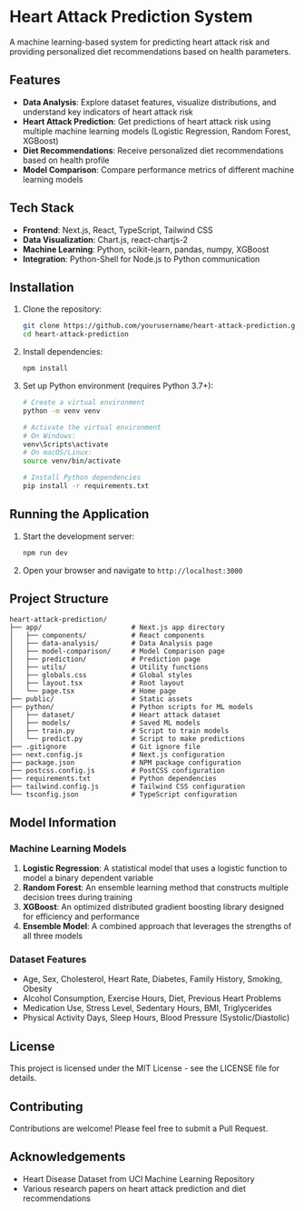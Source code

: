 # Heart Attack Prediction System

A machine learning-based system for predicting heart attack risk and providing personalized diet recommendations based on health parameters.

## Features

- **Data Analysis**: Explore dataset features, visualize distributions, and understand key indicators of heart attack risk
- **Heart Attack Prediction**: Get predictions of heart attack risk using multiple machine learning models (Logistic Regression, Random Forest, XGBoost)
- **Diet Recommendations**: Receive personalized diet recommendations based on health profile
- **Model Comparison**: Compare performance metrics of different machine learning models

## Tech Stack

- **Frontend**: Next.js, React, TypeScript, Tailwind CSS
- **Data Visualization**: Chart.js, react-chartjs-2
- **Machine Learning**: Python, scikit-learn, pandas, numpy, XGBoost
- **Integration**: Python-Shell for Node.js to Python communication

## Installation

1. Clone the repository:
   ```bash
   git clone https://github.com/yourusername/heart-attack-prediction.git
   cd heart-attack-prediction
   ```

2. Install dependencies:
   ```bash
   npm install
   ```

3. Set up Python environment (requires Python 3.7+):
   ```bash
   # Create a virtual environment
   python -m venv venv
   
   # Activate the virtual environment
   # On Windows:
   venv\Scripts\activate
   # On macOS/Linux:
   source venv/bin/activate
   
   # Install Python dependencies
   pip install -r requirements.txt
   ```

## Running the Application

1. Start the development server:
   ```bash
   npm run dev
   ```

2. Open your browser and navigate to `http://localhost:3000`

## Project Structure

```
heart-attack-prediction/
├── app/                      # Next.js app directory
│   ├── components/           # React components
│   ├── data-analysis/        # Data Analysis page
│   ├── model-comparison/     # Model Comparison page
│   ├── prediction/           # Prediction page
│   ├── utils/                # Utility functions
│   ├── globals.css           # Global styles
│   ├── layout.tsx            # Root layout
│   └── page.tsx              # Home page
├── public/                   # Static assets
├── python/                   # Python scripts for ML models
│   ├── dataset/              # Heart attack dataset
│   ├── models/               # Saved ML models
│   ├── train.py              # Script to train models
│   └── predict.py            # Script to make predictions
├── .gitignore                # Git ignore file
├── next.config.js            # Next.js configuration
├── package.json              # NPM package configuration
├── postcss.config.js         # PostCSS configuration
├── requirements.txt          # Python dependencies
├── tailwind.config.js        # Tailwind CSS configuration
└── tsconfig.json             # TypeScript configuration
```

## Model Information

### Machine Learning Models

1. **Logistic Regression**: A statistical model that uses a logistic function to model a binary dependent variable
2. **Random Forest**: An ensemble learning method that constructs multiple decision trees during training
3. **XGBoost**: An optimized distributed gradient boosting library designed for efficiency and performance
4. **Ensemble Model**: A combined approach that leverages the strengths of all three models

### Dataset Features

- Age, Sex, Cholesterol, Heart Rate, Diabetes, Family History, Smoking, Obesity
- Alcohol Consumption, Exercise Hours, Diet, Previous Heart Problems
- Medication Use, Stress Level, Sedentary Hours, BMI, Triglycerides
- Physical Activity Days, Sleep Hours, Blood Pressure (Systolic/Diastolic)

## License

This project is licensed under the MIT License - see the LICENSE file for details.

## Contributing

Contributions are welcome! Please feel free to submit a Pull Request.

## Acknowledgements

- Heart Disease Dataset from UCI Machine Learning Repository
- Various research papers on heart attack prediction and diet recommendations 